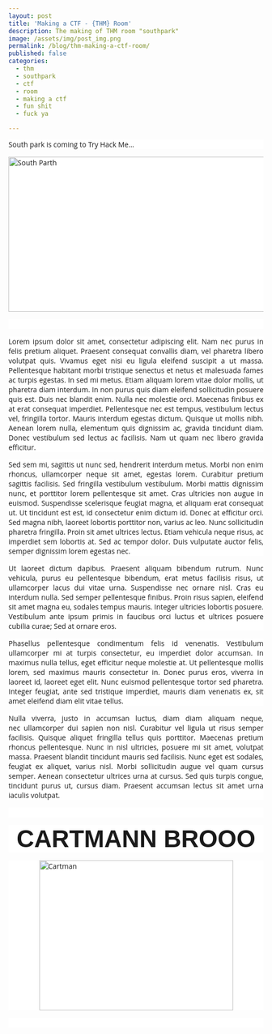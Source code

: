 ```yaml
---
layout: post
title: 'Making a CTF - {THM} Room'
description: The making of THM room "southpark"
image: /assets/img/post_img.png
permalink: /blog/thm-making-a-ctf-room/
published: false
categories:
  - thm
  - southpark
  - ctf
  - room
  - making a ctf
  - fun shit
  - fuck ya

---
```

<p style="margin: 0px 0px 15px; padding: 0px; font-family: 'Open Sans', Arial, sans-serif; font-size: 14px; background-color: #ffffff;">South park is coming to Try Hack Me...</p>
<p style="margin: 0px 0px 15px; padding: 0px; font-family: 'Open Sans', Arial, sans-serif; font-size: 14px; background-color: #ffffff;"><img style="display: block; margin-left: auto; margin-right: auto;" src="https://sls-ci-bowtie-houndstooth-root-us-east-1-assets.s3.amazonaws.com/5290charlie/blog/1650006260514-banner.jpeg" alt="South Parth" width="544" height="306" /></p>
<p style="margin: 0px 0px 15px; padding: 0px; text-align: justify; font-family: 'Open Sans', Arial, sans-serif; font-size: 14px; background-color: #ffffff;">&nbsp;</p>
<p style="margin: 0px 0px 15px; padding: 0px; text-align: justify; font-family: 'Open Sans', Arial, sans-serif; font-size: 14px; background-color: #ffffff;">Lorem ipsum dolor sit amet, consectetur adipiscing elit. Nam nec purus in felis pretium aliquet. Praesent consequat convallis diam, vel pharetra libero volutpat quis. Vivamus eget nisi eu ligula eleifend suscipit a ut massa. Pellentesque habitant morbi tristique senectus et netus et malesuada fames ac turpis egestas. In sed mi metus. Etiam aliquam lorem vitae dolor mollis, ut pharetra diam interdum. In non purus quis diam eleifend sollicitudin posuere quis est. Duis nec blandit enim. Nulla nec molestie orci. Maecenas finibus ex at erat consequat imperdiet. Pellentesque nec est tempus, vestibulum lectus vel, fringilla tortor. Mauris interdum egestas dictum. Quisque ut mollis nibh. Aenean lorem nulla, elementum quis dignissim ac, gravida tincidunt diam. Donec vestibulum sed lectus ac facilisis. Nam ut quam nec libero gravida efficitur.</p>
<p style="margin: 0px 0px 15px; padding: 0px; text-align: justify; font-family: 'Open Sans', Arial, sans-serif; font-size: 14px; background-color: #ffffff;">Sed sem mi, sagittis ut nunc sed, hendrerit interdum metus. Morbi non enim rhoncus, ullamcorper neque sit amet, egestas lorem. Curabitur pretium sagittis facilisis. Sed fringilla vestibulum vestibulum. Morbi mattis dignissim nunc, et porttitor lorem pellentesque sit amet. Cras ultricies non augue in euismod. Suspendisse scelerisque feugiat magna, et aliquam erat consequat ut. Ut tincidunt est est, id consectetur enim dictum id. Donec at efficitur orci. Sed magna nibh, laoreet lobortis porttitor non, varius ac leo. Nunc sollicitudin pharetra fringilla. Proin sit amet ultrices lectus. Etiam vehicula neque risus, ac imperdiet sem lobortis at. Sed ac tempor dolor. Duis vulputate auctor felis, semper dignissim lorem egestas nec.</p>
<p style="margin: 0px 0px 15px; padding: 0px; text-align: justify; font-family: 'Open Sans', Arial, sans-serif; font-size: 14px; background-color: #ffffff;">Ut laoreet dictum dapibus. Praesent aliquam bibendum rutrum. Nunc vehicula, purus eu pellentesque bibendum, erat metus facilisis risus, ut ullamcorper lacus dui vitae urna. Suspendisse nec ornare nisl. Cras eu interdum nulla. Sed semper pellentesque finibus. Proin risus sapien, eleifend sit amet magna eu, sodales tempus mauris. Integer ultricies lobortis posuere. Vestibulum ante ipsum primis in faucibus orci luctus et ultrices posuere cubilia curae; Sed at ornare eros.</p>
<p style="margin: 0px 0px 15px; padding: 0px; text-align: justify; font-family: 'Open Sans', Arial, sans-serif; font-size: 14px; background-color: #ffffff;">Phasellus pellentesque condimentum felis id venenatis. Vestibulum ullamcorper mi at turpis consectetur, eu imperdiet dolor accumsan. In maximus nulla tellus, eget efficitur neque molestie at. Ut pellentesque mollis lorem, sed maximus mauris consectetur in. Donec purus eros, viverra in laoreet id, laoreet eget elit. Nunc euismod pellentesque tortor sed pharetra. Integer feugiat, ante sed tristique imperdiet, mauris diam venenatis ex, sit amet eleifend diam elit vitae tellus.</p>
<p style="margin: 0px 0px 15px; padding: 0px; text-align: justify; font-family: 'Open Sans', Arial, sans-serif; font-size: 14px; background-color: #ffffff;">Nulla viverra, justo in accumsan luctus, diam diam aliquam neque, nec&nbsp;ullamcorper dui sapien non nisl. Curabitur vel ligula ut risus semper facilisis. Quisque aliquet fringilla tellus quis porttitor. Maecenas pretium rhoncus pellentesque. Nunc in nisl ultricies, posuere mi sit amet, volutpat massa. Praesent blandit tincidunt mauris sed facilisis. Nunc eget est sodales, feugiat ex aliquet, varius nisl. Morbi sollicitudin augue vel quam cursus semper. Aenean consectetur ultrices urna at cursus. Sed quis turpis congue, tincidunt purus ut, cursus diam. Praesent accumsan lectus sit amet urna iaculis volutpat.</p>
<p style="margin: 0px 0px 15px; padding: 0px; text-align: justify; font-family: 'Open Sans', Arial, sans-serif; font-size: 14px; background-color: #ffffff;">&nbsp;</p>
<h3 style="margin: 0px 0px 15px; padding: 0px; font-family: 'Open Sans', Arial, sans-serif; font-size: 14px; background-color: #ffffff; text-align: center;"><span style="font-size: 36pt; font-family: 'comic sans ms', sans-serif;">CARTMANN BROOO</span></h3>
<p style="margin: 0px 0px 15px; padding: 0px; font-family: 'Open Sans', Arial, sans-serif; font-size: 14px; background-color: #ffffff;"><img style="display: block; margin-left: auto; margin-right: auto;" src="https://sls-ci-bowtie-houndstooth-root-us-east-1-assets.s3.amazonaws.com/5290charlie/blog/1650006125619-icon.jpeg" alt="Cartman" width="383" height="296" /></p>
<p style="margin: 0px 0px 15px; padding: 0px; text-align: justify; font-family: 'Open Sans', Arial, sans-serif; font-size: 14px; background-color: #ffffff;">&nbsp;</p>
